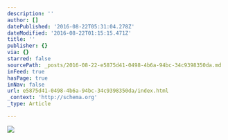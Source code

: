 ```yaml
---
description: ''
author: []
datePublished: '2016-08-22T05:31:04.278Z'
dateModified: '2016-08-22T01:15:15.471Z'
title: ''
publisher: {}
via: {}
starred: false
sourcePath: _posts/2016-08-22-e5875d41-0498-4b6a-94bc-34c9398350da.md
inFeed: true
hasPage: true
inNav: false
url: e5875d41-0498-4b6a-94bc-34c9398350da/index.html
_context: 'http://schema.org'
_type: Article

---
```

![](https://the-grid-user-content.s3-us-west-2.amazonaws.com/9e198dd7-1091-4f9f-a688-1ca18b319fa6.jpg)